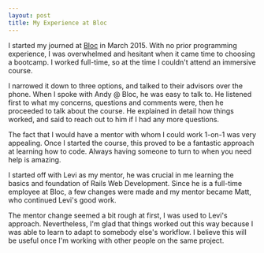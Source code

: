 ```yaml
---
layout: post
title: My Experience at Bloc
---
```


I started my journed at [Bloc](https://www.bloc.io) in March 2015. With no prior programming experience, I was overwhelmed and hesitant when it came time to choosing a bootcamp. I worked full-time, so at the time I couldn't attend an immersive course. 

I narrowed it down to three options, and talked to their advisors over the phone. When I spoke with Andy @ Bloc, he was easy to talk to. He listened first to what my concerns, questions and comments were, then he proceeded to talk about the course. He explained in detail how things worked, and said to reach out to him if I had any more questions. 

The fact that I would have a mentor with whom I could work 1-on-1 was very appealing. Once I started the course, this proved to be a fantastic approach at learning how to code. Always having someone to turn to when you need help is amazing. 

I started off with Levi as my mentor, he was crucial in me learning the basics and foundation of Rails Web Development. Since he is a full-time employee at Bloc, a few changes were made and my mentor became Matt, who continued Levi's good work. 

The mentor change seemed a bit rough at first, I was used to Levi's approach. Nevertheless, I'm glad that things worked out this way because I was able to learn to adapt to somebody else's workflow. I believe this will be useful once I'm working with other people on the same project. 
